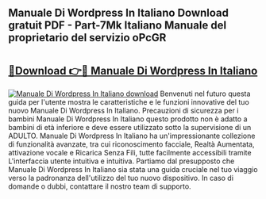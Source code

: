 ## Manuale Di Wordpress In Italiano Download gratuit PDF - Part-7Mk Italiano Manuale del proprietario del servizio oPcGR

# <h2><a href="http://dfbl6u9.blite.top/?on=Manuale+Di+Wordpress+In+Italiano">🔗Download 👉🔴 Manuale Di Wordpress In Italiano</a></h2>

[![Manuale Di Wordpress In Italiano download](https://i.imgur.com/lujVjoI.png)](http://dfbl6u9.blite.top/?on=Manuale+Di+Wordpress+In+Italiano)
Benvenuti nel futuro questa guida per l'utente mostra le caratteristiche e le funzioni innovative del tuo nuovo Manuale Di Wordpress In Italiano. Precauzioni di sicurezza per i bambini Manuale Di Wordpress In Italiano questo prodotto non è adatto a bambini di età inferiore e deve essere utilizzato sotto la supervisione di un ADULTO. Manuale Di Wordpress In Italiano ha un'impressionante collezione di funzionalità avanzate, tra cui riconoscimento facciale, Realtà Aumentata, attivazione vocale e Ricarica Senza Fili, tutte facilmente accessibili tramite L'interfaccia utente intuitiva e intuitiva. Partiamo dal presupposto che Manuale Di Wordpress In Italiano sia stata una guida cruciale nel tuo viaggio verso la padronanza dell'utilizzo del tuo nuovo dispositivo. In caso di domande o dubbi, contattare il nostro team di supporto.
